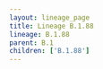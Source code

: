 ```yaml
---
layout: lineage_page
title: Lineage B.1.88
lineage: B.1.88
parent: B.1
children: ['B.1.88']
---
```

